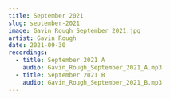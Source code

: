 ```yaml
---
title: September 2021
slug: september-2021
image: Gavin_Rough_September_2021.jpg
artist: Gavin Rough
date: 2021-09-30
recordings:
  - title: September 2021 A
    audio: Gavin_Rough_September_2021_A.mp3
  - title: September 2021 B
    audio: Gavin_Rough_September_2021_B.mp3
---
```

